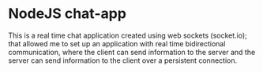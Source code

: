 # NodeJS chat-app

This is a real time chat application created using web sockets (socket.io); that allowed me to set up an application with real time bidirectional communication, where the client can send information to the server and the server can send information to the client over a persistent connection.
